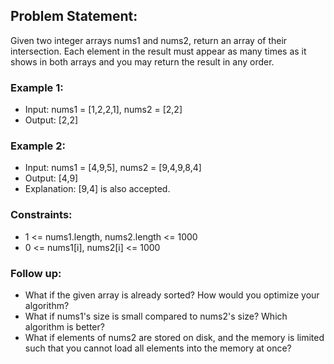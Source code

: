 ## Problem Statement: 
Given two integer arrays nums1 and nums2, return an array of their intersection. Each element in the result must appear as many times as it shows in both arrays and you may return the result in any order.

 

### Example 1:

- Input: nums1 = [1,2,2,1], nums2 = [2,2]
- Output: [2,2]
### Example 2:

- Input: nums1 = [4,9,5], nums2 = [9,4,9,8,4]
- Output: [4,9]
- Explanation: [9,4] is also accepted.
 

### Constraints:

- 1 <= nums1.length, nums2.length <= 1000
- 0 <= nums1[i], nums2[i] <= 1000
 

### Follow up:

- What if the given array is already sorted? How would you optimize your algorithm?
- What if nums1's size is small compared to nums2's size? Which algorithm is better?
- What if elements of nums2 are stored on disk, and the memory is limited such that you cannot load all elements into the memory at once?
